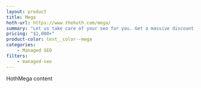 ```yaml
---
layout: product
title: Mega
hoth-url: https://www.thehoth.com/mega/
summary: "Let us take care of your seo for you. Get a massive discount, a custom seo strategy, & extra bonuses with our all-in-one premium packages."
pricing: "$1,000+"
product-color: text__color--mega
categories: 
    - Managed SEO
filters: 
    - managed-seo
---
```


HothMega content